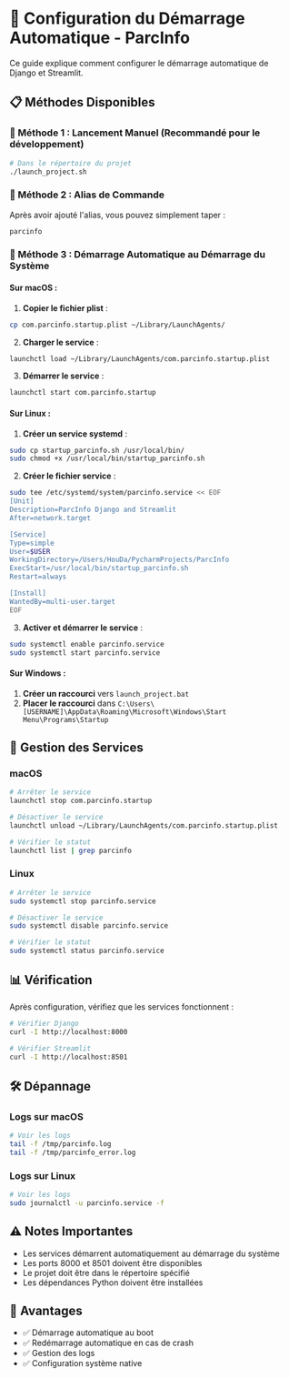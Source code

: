 # 🚀 Configuration du Démarrage Automatique - ParcInfo

Ce guide explique comment configurer le démarrage automatique de Django et Streamlit.

## 📋 Méthodes Disponibles

### 🎯 Méthode 1 : Lancement Manuel (Recommandé pour le développement)

```bash
# Dans le répertoire du projet
./launch_project.sh
```

### 🎯 Méthode 2 : Alias de Commande

Après avoir ajouté l'alias, vous pouvez simplement taper :
```bash
parcinfo
```

### 🎯 Méthode 3 : Démarrage Automatique au Démarrage du Système

#### Sur macOS :

1. **Copier le fichier plist** :
```bash
cp com.parcinfo.startup.plist ~/Library/LaunchAgents/
```

2. **Charger le service** :
```bash
launchctl load ~/Library/LaunchAgents/com.parcinfo.startup.plist
```

3. **Démarrer le service** :
```bash
launchctl start com.parcinfo.startup
```

#### Sur Linux :

1. **Créer un service systemd** :
```bash
sudo cp startup_parcinfo.sh /usr/local/bin/
sudo chmod +x /usr/local/bin/startup_parcinfo.sh
```

2. **Créer le fichier service** :
```bash
sudo tee /etc/systemd/system/parcinfo.service << EOF
[Unit]
Description=ParcInfo Django and Streamlit
After=network.target

[Service]
Type=simple
User=$USER
WorkingDirectory=/Users/HouDa/PycharmProjects/ParcInfo
ExecStart=/usr/local/bin/startup_parcinfo.sh
Restart=always

[Install]
WantedBy=multi-user.target
EOF
```

3. **Activer et démarrer le service** :
```bash
sudo systemctl enable parcinfo.service
sudo systemctl start parcinfo.service
```

#### Sur Windows :

1. **Créer un raccourci** vers `launch_project.bat`
2. **Placer le raccourci** dans `C:\Users\[USERNAME]\AppData\Roaming\Microsoft\Windows\Start Menu\Programs\Startup`

## 🔧 Gestion des Services

### macOS
```bash
# Arrêter le service
launchctl stop com.parcinfo.startup

# Désactiver le service
launchctl unload ~/Library/LaunchAgents/com.parcinfo.startup.plist

# Vérifier le statut
launchctl list | grep parcinfo
```

### Linux
```bash
# Arrêter le service
sudo systemctl stop parcinfo.service

# Désactiver le service
sudo systemctl disable parcinfo.service

# Vérifier le statut
sudo systemctl status parcinfo.service
```

## 📊 Vérification

Après configuration, vérifiez que les services fonctionnent :

```bash
# Vérifier Django
curl -I http://localhost:8000

# Vérifier Streamlit
curl -I http://localhost:8501
```

## 🛠️ Dépannage

### Logs sur macOS
```bash
# Voir les logs
tail -f /tmp/parcinfo.log
tail -f /tmp/parcinfo_error.log
```

### Logs sur Linux
```bash
# Voir les logs
sudo journalctl -u parcinfo.service -f
```

## ⚠️ Notes Importantes

- Les services démarrent automatiquement au démarrage du système
- Les ports 8000 et 8501 doivent être disponibles
- Le projet doit être dans le répertoire spécifié
- Les dépendances Python doivent être installées

## 🎉 Avantages

- ✅ Démarrage automatique au boot
- ✅ Redémarrage automatique en cas de crash
- ✅ Gestion des logs
- ✅ Configuration système native
